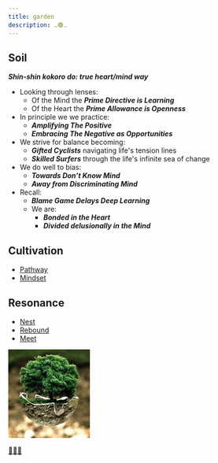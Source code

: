 ```yaml
---
title: garden
description: ⚊🟢⚋
---
```


## Soil

***Shin-shin kokoro do: true heart/mind way***

* Looking through lenses: 
  * Of the Mind the ***Prime Directive is Learning***
  * Of the Heart the ***Prime Allowance is Openness***
* In principle we we practice:
  * ***Amplifying The Positive***
  * ***Embracing The Negative as Opportunities***
* We strive for balance becoming:
  * ***Gifted Cyclists*** navigating life's tension lines
  * ***Skilled Surfers*** through the life's infinite sea of change
* We do well to bias:
  * ***Towards Don’t Know Mind***
  * ***Away from Discriminating Mind***
* Recall:
  * ***Blame Game Delays Deep Learning***
  * We are: 
    * ***Bonded in the Heart***
    * ***Divided delusionally in the Mind***

## Cultivation

* [Pathway](./pathway)
* [Mindset](https://mindset.basil.one)

## Resonance

* [Nest](./nest)
* [Rebound](https://rebound.basil.one)
* [Meet](https://meet.basil.one)

![...](./index.jpg)

[🌿🌀🎨](https://link.basil.one)

